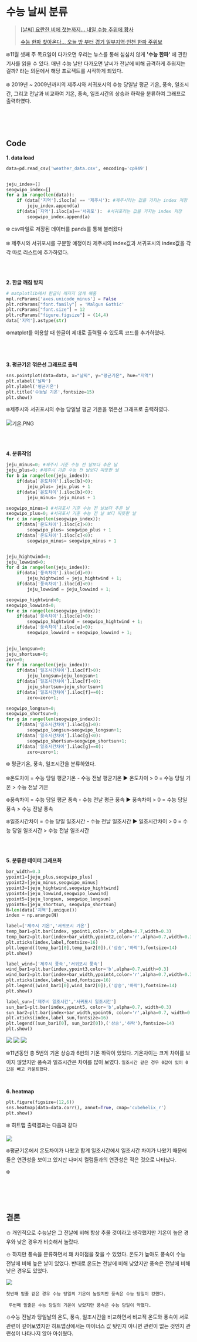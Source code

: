 # 수능 날씨 분류

><a href="https://www.ytn.co.kr/_ln/0108_201911131343347274">[날씨] 요란한 비에 첫눈까지... 내일 수능 추위에 황사 </a>
>
><a href="http://www.kyeonggi.com/news/articleView.html?idxno=2195622">수능 한파 찾아온다... 오늘 밤 부터 경기 일부지역·인천 한파 주위보</a>



:snowflake:11월 셋째 주 목요일이 다가오면 우리는 뉴스를 통해 심심치 않게 <strong>'수능 한파'</strong> 에 관한 기사를 읽을 수 있다. 매년 수능 날만 다가오면 날씨가 전날에 비해 급격하게 추워지는 걸까? 라는 의문에서 해당 프로젝트를 시작하게 되었다.
<br><br>
:snowflake: 2019년 ~ 2009년까지의 제주시와 서귀포시의 수능 당일날 평균 기온, 풍속, 일조시간, 그리고 전날과 비교하여 기온, 풍속, 일조시간의 상승과 하락을 분류하여 그래프로 출력하였다.

<br>

<br>

<br>


## Code

<strong>1. data load</strong>

```python
data=pd.read_csv('weather_data.csv', encoding='cp949')


jeju_index=[]
seogwipo_index=[]
for a in range(len(data)):
    if (data['지역'].iloc[a] == '제주시'): #제주시라는 값을 가지는 index 저장
        jeju_index.append(a)
    if(data['지역'].iloc[a]=='서귀포'):  #서귀포라는 값을 가지는 index 저장
        seogwipo_index.append(a)
```

:snowflake: csv파일로 저장된 데이터를 pands를 통해 불러왔다<br>

:snowflake: 제주시와 서귀포시를 구분할 예정이라 제주시의 index값과 서귀포시의 index값을 각각 따로 리스트에 추가하였다.

<br>

<br>

<strong>2. 한글 깨짐 방지</strong>

```python
# matplotlib에서 한글이 깨지지 않게 해줌
mpl.rcParams['axes.unicode_minus'] = False
plt.rcParams["font.family"] = 'Malgun Gothic'
plt.rcParams["font.size"] = 12
plt.rcParams["figure.figsize"] = (14,4)
data['지역'].astype(str)
```

:snowflake:matplot를 이용할 때 한글이 제대로 출력될 수 있도록 코드를 추가하였다.

<br>

<br>

<strong>3. 평균기온 꺾은선 그래프로 출력</strong>

```python
sns.pointplot(data=data, x="날짜", y="평균기온", hue="지역")
plt.xlabel('날짜')
plt.ylabel('평균기온')
plt.title('수능날 기온',fontsize=15)
plt.show()
```

:snowflake:제주시와 서귀포시의 수능 당일날 평균 기온을 꺾은선 그래프로 출력하였다. <br>

![기온.PNG](./image/기온.PNG)



<br>

<br>

<strong>4. 분류작업</strong>

```python
jeju_minus=0; #제주시 기준 수능 전 날보다 추운 날
jeju_plus=0; #제주시 기준 수능 전 날보다 따뜻한 날
for b in range(len(jeju_index)):
    if(data['온도차이'].iloc[b]>0):
        jeju_plus= jeju_plus + 1
    if(data['온도차이'].iloc[b]<0):
        jeju_minus= jeju_minus + 1

seogwipo_minus=0 #서귀포시 기준 수능 전 날보다 추운 날
seogwipo_plus=0; #서귀포시 기준 수능 전 날 보다 따뜻한 날
for c in range(len(seogwipo_index)):
    if(data['온도차이'].iloc[c]>0):
        seogwipo_plus= seogwipo_plus + 1
    if(data['온도차이'].iloc[c]<0):
        seogwipo_minus= seogwipo_minus + 1


jeju_hightwind=0;
jeju_lowwind=0;
for d in range(len(jeju_index)):
    if(data['풍속차이'].iloc[d]>0):
        jeju_hightwind = jeju_hightwind + 1;
    if(data['풍속차이'].iloc[d]<0):
        jeju_lowwind = jeju_lowwind + 1;

seogwipo_hightwind=0;
seogwipo_lowwind=0;
for e in range(len(seogwipo_index)):
    if(data['풍속차이'].iloc[e]>0):
        seogwipo_hightwind = seogwipo_hightwind + 1;
    if(data['풍속차이'].iloc[e]<0):
        seogwipo_lowwind = seogwipo_lowwind + 1;

        
jeju_longsun=0;
jeju_shortsun=0;
zero=0;
for f in range(len(jeju_index)):
    if(data['일조시간차이'].iloc[f]>0):
        jeju_longsun=jeju_longsun+1
    if(data['일조시간차이'].iloc[f]<0):
        jeju_shortsun=jeju_shortsun+1
    if(data['일조시간차이'].iloc[f]==0):
        zero=zero+1;

seogwipo_longsun=0;
seogwipo_shortsun=0;
for g in range(len(seogwipo_index)):
    if(data['일조시간차이'].iloc[g]>0):
        seogwipo_longsun=seogwipo_longsun+1;
    if(data['일조시간차이'].iloc[g]<0):
        seogwipo_shortsun=seogwipo_shortsun+1;
    if(data['일조시간차이'].iloc[g]==0):
        zero=zero+1;
```

:snowflake: 평균기온, 풍속, 일조시간을 분류하였다.<br>

:snowflake:온도차이 = 수능 당일 평균기온 - 수능 전날 평균기온 ▶ 온도차이 > 0 =  수능 당일 기온 > 수능 전날 기온 <br>

:snowflake:풍속차이 = 수능 당일 평균 풍속 - 수능 전날 평균 풍속 ▶ 풍속차이 > 0 = 수능 당일 풍속 > 수능 전날 풍속<br>

:snowflake:일조시간차이 = 수능 당일 일조시간 - 수능 전날 일조시간 ▶ 일조시간차이 > 0 = 수능 당일 일조시간 > 수능 전날 일조시간

<br>

<br>

<strong>5. 분류한 데이터 그래프화</strong>

```python
bar_width=0.3
ypoint1=[jeju_plus,seogwipo_plus]
ypoint2=[jeju_minus,seogwipo_minus]
ypoint3=[jeju_hightwind,seogwipo_hightwind]
ypoint4=[jeju_lowwind,seogwipo_lowwind]
ypoint5=[jeju_longsun, seogwipo_longsun]
ypoint6=[jeju_shortsun, seogwipo_shortsun]
N=len(data['지역'].unique())
index = np.arange(N)

label=['제주시 기온','서귀포시 기온']
temp_bar1=plt.bar(index, ypoint1,color='b',alpha=0.7,width=0.3)
temp_bar2=plt.bar(index+bar_width,ypoint2,color='r',alpha=0.7,width=0.3)
plt.xticks(index,label,fontsize=16)
plt.legend((temp_bar1[0],temp_bar2[0]),('상승','하락'),fontsize=14)
plt.show()

label_wind=['제주시 풍속','서귀포시 풍속']
wind_bar1=plt.bar(index,ypoint3,color='b',alpha=0.7,width=0.3)
wind_bar2=plt.bar(index+bar_width,ypoint4,color='r',alpha=0.7,width=0.3)
plt.xticks(index,label_wind,fontsize=16)
plt.legend((wind_bar1[0],wind_bar2[0]),('상승','하락'),fontsize=14)
plt.show()

label_sun=['제주시 일조시간','서귀포시 일조시간']
sun_bar1=plt.bar(index,ypoint5, color='b',alpha=0.7, width=0.3)
sun_bar2=plt.bar(index+bar_width,ypoint6, color='r',alpha=0.7, width=0.3)
plt.xticks(index,label_sun,fontsize=16)
plt.legend((sun_bar1[0], sun_bar2[0]),('상승','하락'),fontsize=14)
plt.show()
```

<img src="image/기온차이.png">

<img src="image/풍속차이.png">

<img src="image/일조시간.png">

:snowflake:11년동안 총 5번의 기온 상승과 6번의 기온 하락이 있었다. 기온차이는 크게 차이를 보이지 않았지만 풍속과 일조시간은 차이를 많이 보였다. `일조시간 같은 경우 0값이 있어 0값은 빼고 카운트했다.`<br>

<br>

<strong>6. heatmap</strong>

```python
plt.figure(figsize=(12,6))
sns.heatmap(data=data.corr(), annot=True, cmap='cubehelix_r')
plt.show()
```

:snowflake: 히트맵 출력결과는 다음과 같다<br>

<img src="image/heatmap.png">

:snowflake:평균기온에서 온도차이가 나왔고 합계 일조시간에서 일조시간 차이가 나왔기 때문에 둘은 연관성을 보이고 있지만 나머지 컬럼들과의 연관성은 적은 것으로 나타났다.<br>

:snowflake:

<br>

<br>

<br>

## 결론

:snowman: 개인적으로 수능날은 그 전날에 비해 항상 추울 것이라고 생각했지만 기온이 높은 경우와 낮은 경우가 비슷해서 놀랐다.<br>

:snowman: 하지만 풍속을 분류하면서 꽤 차이점을 찾을 수 있었다.  온도가 높아도 풍속이 수능 전날에 비해 높은 날이 있었다. 반대로 온도는 전날에 비해 낮았지만 풍속은 전날에 비해 낮은 경우도 있었다. <br>

<img src="image/e.png">

`첫번째 밑줄 같은 경우 수능 당일의 기온이 높았지만 풍속은 수능 당일이 강했다. `<br>

` 두번째 밑줄은 수능 당일의 기온이 낮았지만 풍속은 수능 당일이 약했다.`<br>

:snowman:수능 전날과 당일날의 온도, 풍속, 일조시간을 비교하면서 비교적 온도와 풍속이 서로 관련이 깊어보였지만 히트맵상에서는 마이너스 값 탓인지 아니면 관련이 없는 것인지 관련성이 나타나지 않아 아쉬웠다. <br>





